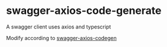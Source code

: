 # swagger-axios-code-generate
A swagger client uses axios and typescript

Modify according to [swagger-axios-codegen](https://www.npmjs.com/package/swagger-axios-codegen)

